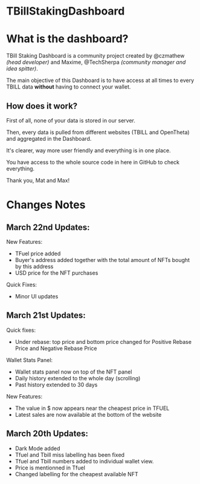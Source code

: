 # TBillStakingDashboard

# What is the dashboard?
TBill Staking Dashboard is a community project created by @czmathew _(head developer)_ and Maxime, @TechSherpa _(community manager and idea spitter)_.

The main objective of this Dashboard is to have access at all times to every TBILL data **without** having to connect your wallet.

## How does it work?
First of all, none of your data is stored in our server.

Then, every data is pulled from different websites (TBILL and OpenTheta) and aggregated in the Dashboard.

It's clearer, way more user friendly and everything is in one place.

You have access to the whole source code in here in GitHub to check everything.

Thank you,
Mat and Max!


# Changes Notes

## **March 22nd Updates:**
New Features:
 - TFuel price added
 - Buyer's address added together with the total amount of NFTs bought by this address
 - USD price for the NFT purchases

Quick Fixes:
 - Minor UI updates

## **March 21st Updates:**

Quick fixes:
  - Under rebase: top price and bottom price changed for Positive Rebase Price and Negative Rebase Price

Wallet Stats Panel:
  - Wallet stats panel now on top of the NFT panel
  - Daily history extended to the whole day (scrolling)
  - Past history extended to 30 days

New Features:
  - The value in $ now appears near the cheapest price in TFUEL
  - Latest sales are now available at the bottom of the website

## **March 20th Updates:**
- Dark Mode added
- Tfuel and Tbill miss labelling has been fixed
- Tfuel and Tbill numbers added to individual wallet view.
- Price is mentionned in Tfuel
- Changed labelling for the cheapest available NFT
